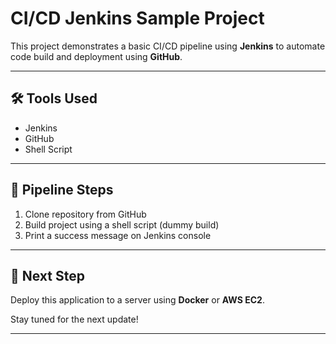 # CI/CD Jenkins Sample Project

This project demonstrates a basic CI/CD pipeline using **Jenkins** to automate code build and deployment using **GitHub**.

---

## 🛠️ Tools Used
- Jenkins
- GitHub
- Shell Script

---

## 📌 Pipeline Steps

1. Clone repository from GitHub  
2. Build project using a shell script (dummy build)  
3. Print a success message on Jenkins console

---

## 🚀 Next Step
Deploy this application to a server using **Docker** or **AWS EC2**.

Stay tuned for the next update!

---
